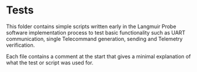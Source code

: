 # Tests
This folder contains simple scripts written early in the Langmuir Probe software implementation process
to test basic functionality such as UART communication, single Telecommand generation, sending and Telemetry 
verification.


Each file contains a comment at the start that gives a minimal explanation of what the test or script was used for.